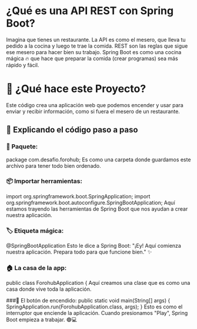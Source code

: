 # ¿Qué es una API REST con Spring Boot?

Imagina que tienes un restaurante. La API es como el mesero, que lleva tu pedido a la cocina y luego te trae la comida.
REST son las reglas que sigue ese mesero para hacer bien su trabajo.
Spring Boot es como una cocina mágica 🔥 que hace que preparar la comida (crear programas) sea más rápido y fácil.

# 🎯 ¿Qué hace este Proyecto?
Este código crea una aplicación web que podemos encender y usar para enviar y recibir información, como si fuera el mesero de un restaurante.

## 📝 Explicando el código paso a paso

### 🔖 Paquete:
package com.desafio.forohub;
Es como una carpeta donde guardamos este archivo para tener todo bien ordenado.

### 📦 Importar herramientas:
import org.springframework.boot.SpringApplication;
import org.springframework.boot.autoconfigure.SpringBootApplication;
Aquí estamos trayendo las herramientas de Spring Boot que nos ayudan a crear nuestra aplicación.

### 🏷️ Etiqueta mágica: 
@SpringBootApplication
Esto le dice a Spring Boot:
"¡Ey! Aquí comienza nuestra aplicación. Prepara todo para que funcione bien." ✨

### 🏠 La casa de la app: 
public class ForohubApplication {
Aquí creamos una clase que es como una casa donde vive toda la aplicación.

###🚀 El botón de encendido: 
public static void main(String[] args) {
    SpringApplication.run(ForohubApplication.class, args);
}
Esto es como el interruptor que enciende la aplicación.
Cuando presionamos "Play", Spring Boot empieza a trabajar. 🟢💻

